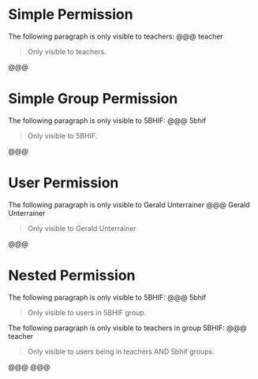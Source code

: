 # Simple Permission
The following paragraph is only visible to teachers:
@@@ teacher
>Only visible to teachers.

@@@

# Simple Group Permission
The following paragraph is only visible to 5BHIF:
@@@ 5bhif
>Only visible to 5BHIF.

@@@

# User Permission
The following paragraph is only visible to Gerald Unterrainer
@@@ Gerald Unterrainer
>Only visible to Gerald Unterrainer

@@@
# Nested Permission
The following paragraph is only visible to 5BHIF:
@@@ 5bhif
>Only visible to users in 5BHIF group.

The following paragraph is only visible to teachers in group 5BHIF:
@@@ teacher
>Only visible to users being in teachers AND 5bhif groups.

@@@
@@@
